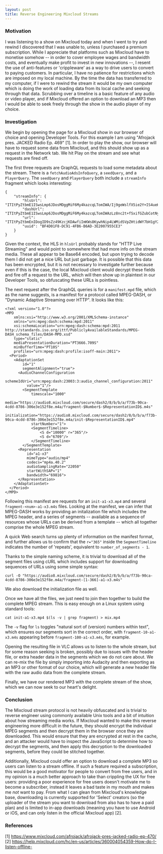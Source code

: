 ```yaml
---
layout: post
title: Reverse Engineering Mixcloud Streams
---
```


### Motivation

I was listening to a show on Mixcloud today and when I went to try and rewind I discovered that I was unable to, unless I purchased a premium subscription. While I appreciate that platforms such as Mixcloud have to monetise somehow -- in order to cover employee wages and bandwidth costs, and eventually make profit to invest in new innovations --, I resent the use of anti-features or 'crippleware' as a way to drive users to convert to paying customers. In particular, I have no patience for restrictions which are imposed on my local machine. By the time the data has transferred to my computer, if I were to rewind the stream it would be my own computer which is doing the work of loading data from its local cache and seeking through that data. Scrubbing over a timeline is a basic feature of any audio or video player, and if Mixcloud offered an option to download an MP3 then I would be able to seek freely through the show in the audio player of my choice.

### Investigation

We begin by opening the page for a Mixcloud show in our browser of choice and opening Developer Tools. For this example I am using "Afrojack pres. JACKED Radio Ep. 469" [1]. In order to play the show, our browser will have to request some data from Mixcloud, and this should show up as a request in the Network tab. We hit Play on the stream and see what requests are fired off.

The first three requests are GraphQL requests to load some metadata about the stream. There is a `fetchAudioAdsInfoQuery`, a `seedQuery`, and a `PlayerQuery`. The `seedQuery` and `PlayerQuery` both include a `streamInfo` fragment which looks interesting:

```
{
	"streamInfo": {
		"hlsUrl": "ITItPyZtbmE1ISwsLmp6JDosMDggMiF6My4kazcqLTomIWA/Ij9geWslfX5ie2Y+IS4ueHJ7Iz9iYWFyfXk1fHQlf2dwZ2YybX9zdDA0I2cpcC5hJjogKi9gIXw0fA==",
		"dashUrl": "ITItPyZtbmE1ISwsLmp6JDosMDggMiF6My4kazcqLTomIWAzLz8nc2t+fSxifGZubCotNyVkcGsqM3p1eGdnZSR1YzBkYG1nZi5+dWBhJS0maiJ6LnspLjknKioyMGg/Pyk=",
		"url": "ITItPyZtbmEnIDogID9sZz49KzcjKDAwfiImKWs8KywhNip4LWMidSVpZHtidWY7bH1gY2svJDsueGFzKzJ5fHNyYXkoZ2U3eXx+cWYxeHlwdSsqLXopezZxPyYmeRYBFnl9cRwMGCYQcXA0amIPNBYaDRU=",
		"uuid": "BF4D01F8-DC91-4FB6-B6AD-3E2007955CE3"
	}
}
```

Given the context, the HLS in `hlsUrl` probably stands for "HTTP Live Streaming" and would point to somewhere that had more info on the stream media. These all appear to be Base64 encoded, but upon trying to decode them I did not get a nice URL but just garbage. It is possible that this data has been encrypted, but it is not necessary to investigate further because even if this is the case, the local Mixcloud client would decrypt these fields and fire off a request to the URL, which will then show up in plaintext in our Developer Tools, so obfuscating these URLs is pointless.

The next request after the GraphQL queries is for a `manifest.mpd` file, which as the name suggests, is a manifest for a protocol called MPEG-DASH, or "Dynamic Adaptive Streaming over HTTP". It looks like this:

```
<?xml version="1.0"?>
<MPD
    xmlns:xsi="http://www.w3.org/2001/XMLSchema-instance"
    xmlns="urn:mpeg:dash:schema:mpd:2011"
    xsi:schemaLocation="urn:mpeg:dash:schema:mpd:2011 http://standards.iso.org/ittf/PubliclyAvailableStandards/MPEG-DASH_schema_files/DASH-MPD.xsd"
    type="static"
    mediaPresentationDuration="PT3666.709S"
    minBufferTime="PT10S"
    profiles="urn:mpeg:dash:profile:isoff-main:2011">
  <Period>
    <AdaptationSet
        id="1"
        segmentAlignment="true">
      <AudioChannelConfiguration
          schemeIdUri="urn:mpeg:dash:23003:3:audio_channel_configuration:2011"
          value="1"/>
        <SegmentTemplate
            timescale="1000"
            media="https://audio8.mixcloud.com/secure/dash2/8/b/b/a/f73b-90ca-4cdd-8786-306e3e152f8e.m4a/fragment-$Number$-$RepresentationID$.m4s"
            initialization="https://audio8.mixcloud.com/secure/dash2/8/b/b/a/f73b-90ca-4cdd-8786-306e3e152f8e.m4a/init-$RepresentationID$.mp4"
            startNumber="1">
            <SegmentTimeline>
                <S d="10000" r="365"/>
                <S d="6709"/>
            </SegmentTimeline>
        </SegmentTemplate>
      <Representation
          id="a1-x3"
          mimeType="audio/mp4"
          codecs="mp4a.40.2"
          audioSamplingRate="22050"
          startWithSAP="1"
          bandwidth="69816">
      </Representation>
    </AdaptationSet>
  </Period>
</MPD>
```

Following this manifest are requests for an `init-a1-x3.mp4` and several `fragment-<num>-a1-x3.m4s` files. Looking at the manifest, we can infer that MPEG-DASH works by providing an initalization file which includes the MPEG header, and a series of segments -- available as a sequence of resources whose URLs can be derived from a template -- which all together comprise the whole MPEG stream.

A quick Web search turns up plenty of information on the manifest format, and further allows us to confirm that the `r="365"` inside the `SegmentTimeline` indicates the number of 'repeats', equivalent to `number_of_segments - 1`.

Thanks to the simple naming scheme, it is trivial to download all of the segment files using cURL which includes support for downloading sequences of URLs using some simple syntax:

```
curl -O "https://audio8.mixcloud.com/secure/dash2/8/b/b/a/f73b-90ca-4cdd-8786-306e3e152f8e.m4a/fragment-[1-366]-a1-x3.m4s"
```

We also download the initialization file as well.

Once we have all the files, we just need to join then together to build the complete MPEG stream. This is easy enough on a Linux system using standard tools:

```
cat init-a1-x3.mp4 $(ls -v | grep fragment) > mix.mp4
```

The `-v` flag for `ls` toggles "natural sort of (version) numbers within text", which ensures our segments sort in the correct order, with `fragment-10-a1-x3.m4s` appearing before `fragment-100-a1-x3.m4s`, for example.

Opening the resulting file in VLC allows us to listen to the whole stream, but for some reason seeking is broken, possibly due to issues with the header file, or extra header data in the segments which we do not care about. We can re-mix the file by simply importing into Audacity and then exporting as an MP3 or other format of our choice, which will generate a new header file with the raw audio data from the complete stream.

Finally, we have our rendered MP3 with the complete stream of the show, which we can now seek to our heart's delight.

### Conclusion

The Mixcloud stream protocol is not heavily obfuscated and is trivial to reverse engineer using commonly available Unix tools and a bit of intuition about how streaming media works. If Mixcloud wanted to make this reverse engineering more difficult in the future, they should encrypt the individual MPEG segments and then decrypt them in the browser once they are downloaded. This would ensure that they are encrypted at rest in the cache, and an attacker would have to inspect the JavaScript to determine how to decrypt the segments, and then apply this decryption to the downloaded segments, before they could be stitched together.

Additionally, Mixcloud could offer an option to download a complete MP3 so users can listen to a stream offline. If such a feature required a subscription, this would be a good motivator for people to convert from free users, and in my opinion is a much better approach to take than crippling the UX for free users: providing a poor experience for free users doesn't motivate me to become a subscriber, instead it leaves a bad taste in my mouth and makes me _not_ want to pay. From what I can glean from Mixcloud's knowledge base, downloading is currently supported for 'Select' creators (so the uploader of the stream you want to download from also has to have a paid plan) and is limited to in-app downloads (meaning you have to use Android or iOS, and can only listen in the official Mixcloud app) [2].

### References

[1] <https://www.mixcloud.com/afrojack/afrojack-pres-jacked-radio-ep-470/> \
[2] <https://help.mixcloud.com/hc/en-us/articles/360004054359-How-do-I-listen-offline->
